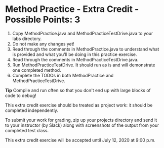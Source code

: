 # Method Practice - Extra Credit - Possible Points: 3

1. Copy MethodPractice.java and MethodPracticeTestDrive.java to your labs directory.
2. Do not make any changes yet! 
2. Read through the comments in MethodPractice.java to understand what is provided and what you'll be doing in this practice exercise.
3. Read through the comments in MethodPracticeTestDrive.java.
4. Run MethodPracticeTestDrive. It should run as is and will demonstrate one completed method.
5. Complete the TODOs in both MethodPractice and MethodPracticeTestDrive. 

**Tip** Compile and run often so that you don't end up with large blocks of code to debug!

This extra credit exercise should be treated as project work: it should be completed independently.

To submit your work for grading, zip up your projects directory and send it to your instructor (by Slack) along with screenshots
of the output from your completed test class.

This extra credit exercise will be accepted until July 12, 2020 at 9:00 p.m.
